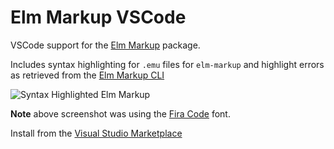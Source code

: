 # Elm Markup VSCode

VSCode support for the [Elm Markup](https://package.elm-lang.org/packages/mdgriffith/elm-markup/latest/) package.

Includes syntax highlighting for `.emu` files for `elm-markup` and highlight errors as retrieved from the [Elm Markup CLI](https://github.com/mdgriffith/elm-markup-cli)

![Syntax Highlighted Elm Markup](https://github.com/mdgriffith/elm-markup/blob/master/examples/highlighted-code.png?raw=true)

**Note** above screenshot was using the [Fira Code](https://github.com/tonsky/FiraCode) font.


Install from the [Visual Studio Marketplace](https://marketplace.visualstudio.com/items?itemName=mdgriffith.elm-markup-vscode)


